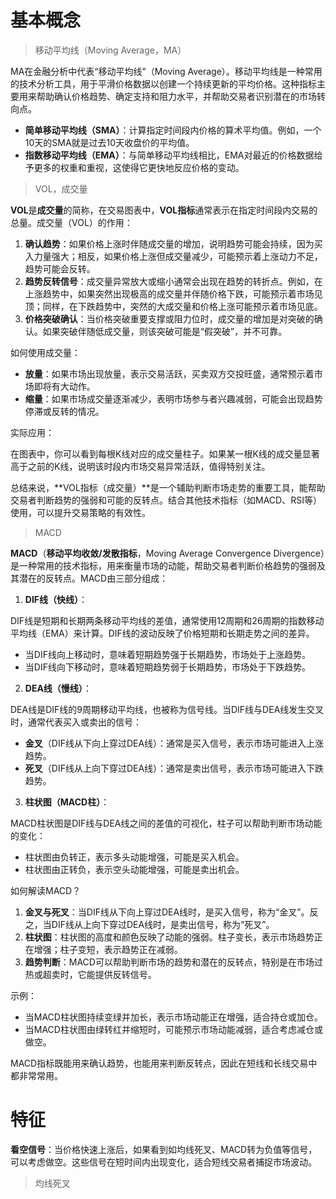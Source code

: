 

# 基本概念



>  移动平均线（Moving Average，MA）

MA在金融分析中代表“移动平均线”（Moving Average）。移动平均线是一种常用的技术分析工具，用于平滑价格数据以创建一个持续更新的平均价格。这种指标主要用来帮助确认价格趋势、确定支持和阻力水平，并帮助交易者识别潜在的市场转向点。

- **简单移动平均线（SMA）**：计算指定时间段内价格的算术平均值。例如，一个10天的SMA就是过去10天收盘价的平均值。
- **指数移动平均线（EMA）**：与简单移动平均线相比，EMA对最近的价格数据给予更多的权重和重视，这使得它更快地反应价格的变动。



> VOL，成交量

**VOL**是**成交量**的简称，在交易图表中，**VOL指标**通常表示在指定时间段内交易的总量。成交量（VOL）的作用：

1. **确认趋势**：如果价格上涨时伴随成交量的增加，说明趋势可能会持续，因为买入力量强大；相反，如果价格上涨但成交量减少，可能预示着上涨动力不足，趋势可能会反转。
2. **趋势反转信号**：成交量异常放大或缩小通常会出现在趋势的转折点。例如，在上涨趋势中，如果突然出现极高的成交量并伴随价格下跌，可能预示着市场见顶；同样，在下跌趋势中，突然的大成交量和价格上涨可能预示着市场见底。
3. **价格突破确认**：当价格突破重要支撑或阻力位时，成交量的增加是对突破的确认。如果突破伴随低成交量，则该突破可能是“假突破”，并不可靠。

 如何使用成交量：

- **放量**：如果市场出现放量，表示交易活跃，买卖双方交投旺盛，通常预示着市场即将有大动作。
- **缩量**：如果市场成交量逐渐减少，表明市场参与者兴趣减弱，可能会出现趋势停滞或反转的情况。

实际应用：

在图表中，你可以看到每根K线对应的成交量柱子。如果某一根K线的成交量显著高于之前的K线，说明该时段内市场交易异常活跃，值得特别关注。

总结来说，**VOL指标（成交量）**是一个辅助判断市场走势的重要工具，能帮助交易者判断趋势的强弱和可能的反转点。结合其他技术指标（如MACD、RSI等）使用，可以提升交易策略的有效性。



> MACD

**MACD**（**移动平均收敛/发散指标**，Moving Average Convergence Divergence）是一种常用的技术指标，用来衡量市场的动能，帮助交易者判断价格趋势的强弱及其潜在的反转点。MACD由三部分组成：

1. **DIF线（快线）**：

DIF线是短期和长期两条移动平均线的差值，通常使用12周期和26周期的指数移动平均线（EMA）来计算。DIF线的波动反映了价格短期和长期走势之间的差异。

- 当DIF线向上移动时，意味着短期趋势强于长期趋势，市场处于上涨趋势。
- 当DIF线向下移动时，意味着短期趋势弱于长期趋势，市场处于下跌趋势。

2. **DEA线（慢线）**：

DEA线是DIF线的9周期移动平均线，也被称为信号线。当DIF线与DEA线发生交叉时，通常代表买入或卖出的信号：

- **金叉**（DIF线从下向上穿过DEA线）：通常是买入信号，表示市场可能进入上涨趋势。
- **死叉**（DIF线从上向下穿过DEA线）：通常是卖出信号，表示市场可能进入下跌趋势。

3. **柱状图（MACD柱）**：

MACD柱状图是DIF线与DEA线之间的差值的可视化，柱子可以帮助判断市场动能的变化：

- 柱状图由负转正，表示多头动能增强，可能是买入机会。
- 柱状图由正转负，表示空头动能增强，可能是卖出机会。

如何解读MACD？

1. **金叉与死叉**：当DIF线从下向上穿过DEA线时，是买入信号，称为“金叉”。反之，当DIF线从上向下穿过DEA线时，是卖出信号，称为“死叉”。
2. **柱状图**：柱状图的高度和颜色反映了动能的强弱。柱子变长，表示市场趋势正在增强；柱子变短，表示趋势正在减弱。
3. **趋势判断**：MACD可以帮助判断市场的趋势和潜在的反转点，特别是在市场过热或超卖时，它能提供反转信号。

示例：

- 当MACD柱状图持续变绿并加长，表示市场动能正在增强，适合持仓或加仓。
- 当MACD柱状图由绿转红并缩短时，可能预示市场动能减弱，适合考虑减仓或做空。

MACD指标既能用来确认趋势，也能用来判断反转点，因此在短线和长线交易中都非常常用。















# 特征

**看空信号**：当价格快速上涨后，如果看到如均线死叉、MACD转为负值等信号，可以考虑做空。这些信号在短时间内出现变化，适合短线交易者捕捉市场波动。

> 均线死叉






